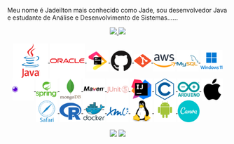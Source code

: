 Meu nome é Jadeilton mais conhecido como Jade, sou desenvolvedor Java e estudante de Análise e Desenvolvimento de Sistemas......                                                                                                                           
<div align="center">

  <a href="https://github.com/jadeilton21">
  <img height="180em" src="https://github-readme-stats.vercel.app/api?username=jadeilton21&show_icons=true&theme=dark&include_all_commits=true&count_private=true"/>
  <img height="180em" src="https://github-readme-stats.vercel.app/api/top-langs/?username=jadeilton21&layout=compact&langs_count=7&theme=dark"/>
</div>
   <div align="center">

 <div style="display: inline_block"><br>
  <img align="center" alt="Jade-Java" height="80" width="80" src="https://github.com/devicons/devicon/blob/master/icons/java/java-original-wordmark.svg"> 
  <img align="center" alt="Jade-Jenkins" height="80" width="80" src="https://github.com/devicons/devicon/blob/master/icons/oracle/oracle-original.svg">
<img align="center" alt="Jade-IDEA" height="50" width="50" src="https://github.com/devicons/devicon/blob/master/icons/jetbrains/jetbrains-original.svg">
<img align="center" alt="Jade-Jenkins" height="50" width="50" src="https://github.com/devicons/devicon/blob/master/icons/github/github-original.svg">
  <img align="center" alt="git" height="30" width="40" src="https://raw.githubusercontent.com/devicons/devicon/master/icons/git/git-original.svg">
  <img align="center" alt="Jade-Feing" height="50" width="50" src="https://github.com/devicons/devicon/blob/master/icons/amazonwebservices/amazonwebservices-original-wordmark.svg">
   <img align="center" alt="Jade-Mysql" height="50" width="50" src="https://github.com/devicons/devicon/blob/master/icons/mysql/mysql-original-wordmark.svg">
   <img align="center" alt="Jade-Windows" height="50" width="50" src="https://github.com/devicons/devicon/blob/master/icons/windows11/windows11-original-wordmark.svg">
    <img align="center" alt="Jade-Windows" height="50" width="50" src="https://github.com/devicons/devicon/blob/master/icons/insomnia/insomnia-original-wordmark.svg">
    <img align="center" alt="Jade-Windows" height="50" width="50" src="https://github.com/devicons/devicon/blob/master/icons/spring/spring-original-wordmark.svg">
    <img align="center" alt="Jade-Windows" height="50" width="50" src="https://github.com/devicons/devicon/blob/master/icons/mongodb/mongodb-original-wordmark.svg">
    <img align="center" alt="Jade-Windows" height="50" width="50" src="https://github.com/devicons/devicon/blob/master/icons/maven/maven-original-wordmark.svg">
    <img align="center" alt="Jade-Windows" height="50" width="50" src="https://github.com/devicons/devicon/blob/master/icons/junit/junit-line-wordmark.svg">
    <img align="center" alt="Jade-Windows" height="50" width="50" src="https://github.com/devicons/devicon/blob/master/icons/intellij/intellij-original.svg">
    <img align="center" alt="Jade-Windows" height="50" width="50" src="https://github.com/devicons/devicon/blob/master/icons/c/c-line.svg">
    <img align="center" alt="Jade-Windows" height="50" width="50" src="https://github.com/devicons/devicon/blob/master/icons/arduino/arduino-original-wordmark.svg">
    <img align="center" alt="Jade-Windows" height="50" width="50" src="https://github.com/devicons/devicon/blob/master/icons/apple/apple-original.svg">
    <img align="center" alt="Jade-Windows" height="50" width="50" src="https://github.com/devicons/devicon/blob/master/icons/safari/safari-line-wordmark.svg">
        <img align="center" alt="Jade-Windows" height="50" width="50" src="https://github.com/devicons/devicon/blob/master/icons/r/r-plain.svg">
         <img align="center" alt="Jade-Windows" height="50" width="50" src="https://github.com/devicons/devicon/blob/master/icons/docker/docker-original-wordmark.svg">
          <img align="center" alt="Jade-Windows" height="50" width="50" src="https://github.com/devicons/devicon/blob/master/icons/xml/xml-plain.svg">
          <img align="center" alt="Jade-Windows" height="50" width="50" src="https://github.com/devicons/devicon/blob/master/icons/linux/linux-original.svg">
          <img align="center" alt="Jade-Windows" height="50" width="50" src="https://github.com/devicons/devicon/blob/master/icons/android/android-original-wordmark.svg">
                    <img align="center" alt="Jade-Windows" height="50" width="50" src="https://github.com/devicons/devicon/blob/master/icons/canva/canva-original.svg">





</div>
<br>
<div> 
  <a href = "mailto:Jadeiltondm@gmail.com"><img src="https://img.shields.io/badge/Gmail-D14836?style=for-the-badge&logo=gmail&logoColor=white" target="_blank"></a>
  <a href="https://www.linkedin.com/in/jadeilton-almeida-79b7b9236/" target="_blank"><img src="https://img.shields.io/badge/LinkedIn-0077B5?style=for-the-badge&logo=linkedin&logoColor=white" target="_blank"></a>


</div>
